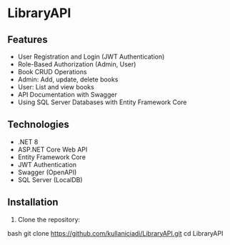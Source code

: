 # LibraryAPI

## Features

- User Registration and Login (JWT Authentication)
- Role-Based Authorization (Admin, User)
- Book CRUD Operations
- Admin: Add, update, delete books
- User: List and view books
- API Documentation with Swagger
- Using SQL Server Databases with Entity Framework Core

## Technologies

- .NET 8
- ASP.NET Core Web API
- Entity Framework Core
- JWT Authentication
- Swagger (OpenAPI)
- SQL Server (LocalDB)

## Installation

1. Clone the repository:

bash
git clone https://github.com/kullaniciadi/LibraryAPI.git
cd LibraryAPI

